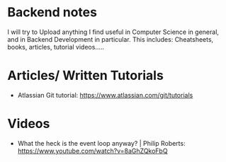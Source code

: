 # Backend notes
I will try to Upload anything I find useful in Computer Science in general, and in Backend Development in particular. This includes: Cheatsheets, books, articles, tutorial videos.....

# Articles/ Written Tutorials
- Atlassian Git tutorial:  https://www.atlassian.com/git/tutorials



# Videos

- What the heck is the event loop anyway? | Philip Roberts: https://www.youtube.com/watch?v=8aGhZQkoFbQ
